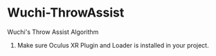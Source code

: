 # Wuchi-ThrowAssist
 Wuchi's Throw Assist Algorithm

1. Make sure Oculus XR Plugin and Loader is installed in your project.
